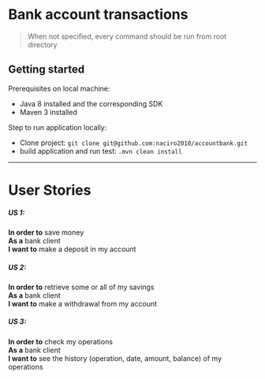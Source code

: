 # Bank account transactions
> When not specified, every command should be run from root directory

## Getting started
Prerequisites on local machine:
- Java 8 installed and the corresponding SDK
- Maven 3 installed

Step to run application locally:
- Clone project: `git clone git@github.com:naciro2010/accountbank.git`
- build application and run test: `.mvn clean install`









-------------------------
# User Stories
##### US 1:
**In order to** save money  
**As a** bank client  
**I want to** make a deposit in my account  
 
##### US 2: 
**In order to** retrieve some or all of my savings  
**As a** bank client  
**I want to** make a withdrawal from my account  
 
##### US 3: 
**In order to** check my operations  
**As a** bank client  
**I want to** see the history (operation, date, amount, balance)  of my operations  